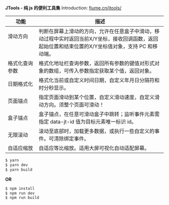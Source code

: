 **JTools - 纯 js 的便利工具集** Introduction: [fiume.cn/jtools/][1]

|  功能   | 描述  |
|  ----  | ----  |
| 滑动方向 &nbsp; &nbsp; &nbsp; &nbsp; &nbsp; &nbsp; &nbsp; &nbsp; &nbsp; &nbsp; &nbsp; &nbsp; &nbsp; &nbsp; &nbsp; &nbsp; &nbsp; &nbsp; &nbsp; &nbsp;  | 判断在屏幕上滑动的方向，允许在任意盒子中滑动，移动过程中实时返回当前X/Y坐标，接收回调函数，返回起始位置和结束位置的X/Y坐标值对象，支持 PC 和移动端。 |
| 格式化查询参数 | 格式化地址栏查询参数，返回所有参数的键值对形式对象的数组，可传入参数指定获取某个值，返回对象。 |
| 日期格式化 | 格式化当前或自定义时间日期，自定义年月日分隔符和时分秒显示。 |
| 页面锚点 | 指定页面滑动到某个位置，自定义滑动速度，自定义滑动方向。须整个页面可滑动！ |
| 盒子锚点 | 盒子锚点，在任意可滑动盒子中跳转；监听事件元素需指定 data-jt-id 值为目标元素唯一标识 id。 |
| 无限滚动 | 滚动至底部时，加载更多数据，或执行一些自定义的事件。可清除绑定事件。 |
| 自适应缩放 | 自适应等比缩放。适用大屏可视化自动适配屏幕。 |


```bash
$ yarn
$ yarn dev
$ yarn build
```

**OR**

```bash
$ npm install
$ npm run dev
$ npm run build
```

  [1]: http://www.fiume.cn/jtools/
